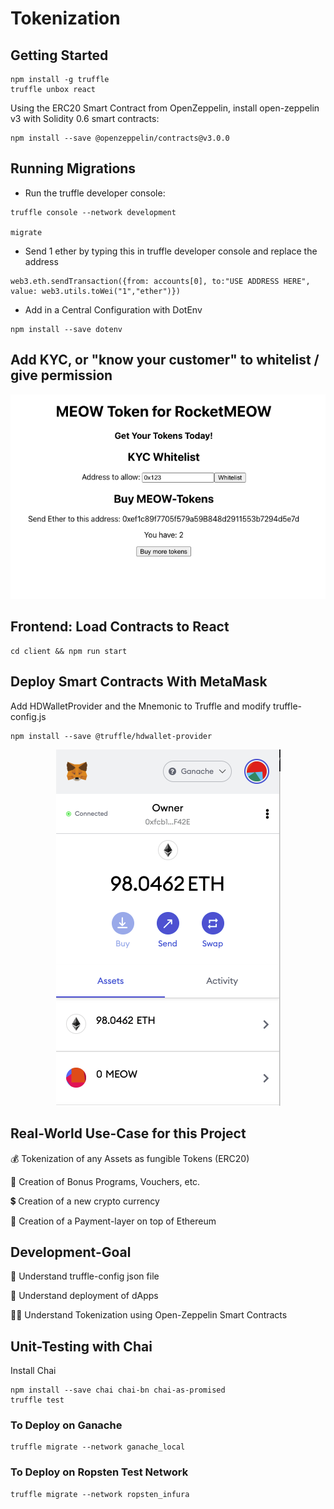 # Tokenization

## Getting Started

```
npm install -g truffle
truffle unbox react
```

Using the ERC20 Smart Contract from OpenZeppelin, install open-zeppelin v3 with Solidity 0.6 smart contracts:

```
npm install --save @openzeppelin/contracts@v3.0.0
```

## Running Migrations

- Run the truffle developer console:

```
truffle console --network development

migrate
```

- Send 1 ether by typing this in truffle developer console and replace the address

```
web3.eth.sendTransaction({from: accounts[0], to:"USE ADDRESS HERE", value: web3.utils.toWei("1","ether")})
```

- Add in a Central Configuration with DotEnv

```
npm install --save dotenv
```

## Add KYC, or "know your customer" to whitelist / give permission

<p align="center">
  <img src="https://github.com/miriamdong/Tokenization/blob/master/Doc/screencapture-localhost-3000-2021-05-11-00_02_27.png?raw=true" alt="image of app"/>
</p>

## Frontend: Load Contracts to React

```
cd client && npm run start
```

## Deploy Smart Contracts With MetaMask

Add HDWalletProvider and the Mnemonic to Truffle and modify truffle-config.js

```
npm install --save @truffle/hdwallet-provider
```
<p align="center">
  <img src="https://github.com/miriamdong/Tokenization/blob/master/Doc/Screen%20Shot%202021-05-11%20at%2012.28.38%20AM.png?" alt="image of MetaMask"/>
</p>

## Real-World Use-Case for this Project

💰 Tokenization of any Assets as fungible Tokens (ERC20)

🏦 Creation of Bonus Programs, Vouchers, etc.

💲 Creation of a new crypto currency

🧾 Creation of a Payment-layer on top of Ethereum

## Development-Goal

🧰 Understand truffle-config json file

🤖 Understand deployment of dApps

🦸‍♂️ Understand Tokenization using Open-Zeppelin Smart Contracts

## Unit-Testing with Chai

Install Chai

```
npm install --save chai chai-bn chai-as-promised
truffle test
```

### To Deploy on Ganache

```
truffle migrate --network ganache_local
```

### To Deploy on Ropsten Test Network

```
truffle migrate --network ropsten_infura
```
